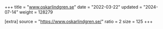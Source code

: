 +++
title = "www.oskarlindgren.se"
date = "2022-03-22"
updated = "2024-07-14"
weight = 128279

[extra]
source = "https://www.oskarlindgren.se/"
ratio = 2
size = 125
+++
